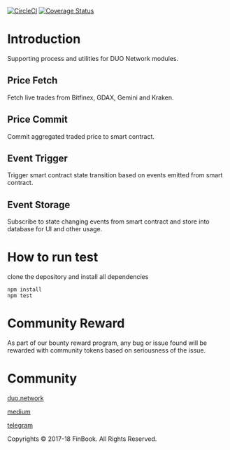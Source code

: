 [![CircleCI](https://circleci.com/gh/FinBook/duo-admin.svg?style=svg)](https://circleci.com/gh/FinBook/duo-admin)
[![Coverage Status](https://coveralls.io/repos/github/FinBook/duo-admin/badge.svg)](https://coveralls.io/github/FinBook/duo-admin)
# Introduction
Supporting process and utilities for DUO Network modules.

## Price Fetch
Fetch live trades from Bitfinex,  GDAX, Gemini and Kraken.

## Price Commit
Commit aggregated traded price to smart contract.

## Event Trigger
Trigger smart contract state transition based on events emitted from smart contract.

## Event Storage
Subscribe to state changing events from smart contract and store into database for UI and other usage.

# How to run test
clone the depository and install all dependencies     

```
npm install
npm test
```

# Community Reward
As part of our bounty reward program, any bug or issue found will be rewarded with community tokens based on seriousness of the issue.

# Community
[duo.network](https://duo.network)

[medium](https://medium.com/duo-network)

[telegram](https://t.me/duonetwork)

Copyrights © 2017-18 FinBook. All Rights Reserved.   
